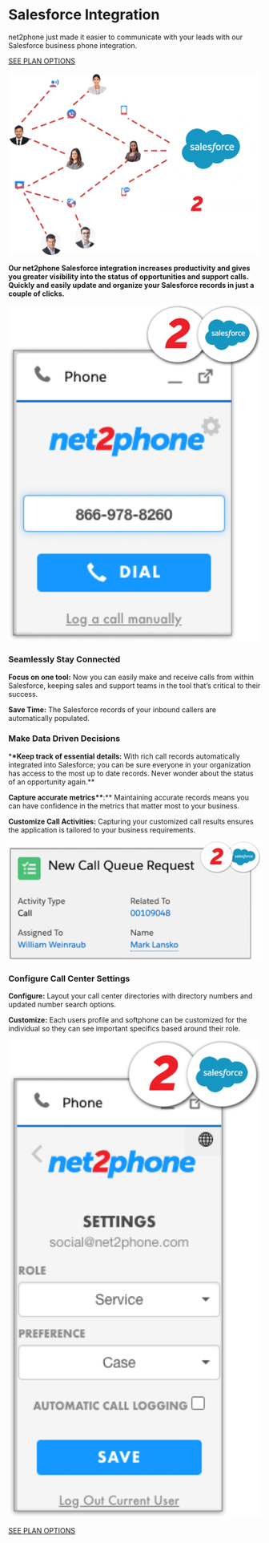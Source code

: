 # Salesforce Integration

net2phone just made it easier to communicate with your leads with our Salesforce business phone integration.

[SEE PLAN OPTIONS](https://net2phone.com/speak-to-an-expert/)

![net2phone communicating with salesforce](assets/images/integrations/salesforce/image-1.png)

**Our net2phone Salesforce integration increases productivity and gives you greater visibility into the status of opportunities and support calls. Quickly and easily update and organize your Salesforce records in just a couple of clicks.**

![calling salesforce](assets/images/integrations/salesforce/image-2.png)

### Seamlessly Stay Connected

**Focus on one tool:** Now you can easily make and receive calls from within Salesforce, keeping sales and support teams in the tool that’s critical to their success.

**Save Time:** The Salesforce records of your inbound callers are automatically populated.

### Make Data Driven Decisions

\***\*Keep track of essential details:** With rich call records automatically integrated into Salesforce; you can be sure everyone in your organization has access to the most up to date records. Never wonder about the status of an opportunity again.\*\*

**Capture accurate metrics\*\***:\*\* Maintaining accurate records means you can have confidence in the metrics that matter most to your business.

**Customize Call Activities:** Capturing your customized call results ensures the application is tailored to your business requirements.

![salesforce metrics](assets/images/integrations/salesforce/image-3.png)

### Configure Call Center Settings

**Configure:** Layout your call center directories with directory numbers and updated number search options.

**Customize:** Each users profile and softphone can be customized for the individual so they can see important specifics based around their role.

![configure net2phone settings for salesforce](assets/images/integrations/salesforce/image-4.png)

[SEE PLAN OPTIONS](https://net2phone.com/plans/)
